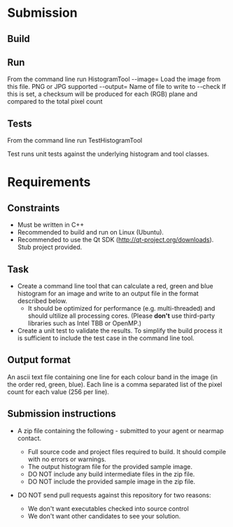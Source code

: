 # Submission

## Build

## Run

From the command line run HistogramTool
 --image=<imagefilename> Load the image from this file. PNG or JPG supported
 --output=<outputfilename> Name of file to write to
 --check  If this is set, a checksum will be produced for each (RGB) plane and compared to the total pixel count


## Tests
From the command line run TestHistogramTool

Test runs unit tests against the underlying histogram and tool classes.


# Requirements

## Constraints

* Must be written in C++
* Recommended to build and run on Linux (Ubuntu).
* Recommended to use the Qt SDK (http://qt-project.org/downloads).  Stub project provided.

## Task

* Create a command line tool that can calculate a red, green and blue histogram for an image and write to an output file in the format described below.
  * It should be optimized for performance (e.g. multi-threaded) and should ultilize all processing cores.
   (Please **don't** use third-party libraries such as Intel TBB or OpenMP.)
* Create a unit test to validate the results.  To simplify the build process it is sufficient to include the test case in the command line tool.

## Output format

An ascii text file containing one line for each colour band in the image (in the order red, green, blue).  Each line is a comma separated list of the pixel count for each value (256 per line).

## Submission instructions

* A zip file containing the following - submitted to your agent or nearmap contact.
  * Full source code and project files required to build.  It should compile with no errors or warnings.
  * The output histogram file for the provided sample image.
  * DO NOT include any build intermediate files in the zip file.
  * DO NOT include the provided sample image in the zip file.

* DO NOT send pull requests against this repository for two reasons:
  * We don't want executables checked into source control
  * We don't want other candidates to see your solution.
